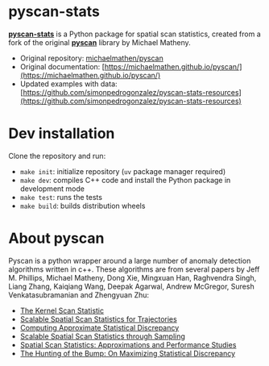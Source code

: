 # pyscan-stats

**[pyscan-stats](https://pypi.org/project/pyscan-stats/)** is a Python package for spatial scan statistics, created from a fork of the original **[pyscan](https://github.com/michaelmathen/pyscan)** library by Michael Matheny.

- Original repository: [michaelmathen/pyscan](https://github.com/michaelmathen/pyscan)
- Original documentation: [https://michaelmathen.github.io/pyscan/](https://michaelmathen.github.io/pyscan/)
- Updated examples with data: [https://github.com/simonpedrogonzalez/pyscan-stats-resources](https://github.com/simonpedrogonzalez/pyscan-stats-resources)

# Dev installation

Clone the repository and run:
- `make init`: initialize repository (`uv` package manager required)
- `make dev`: compiles C++ code and install the Python package in development mode
- `make test`: runs the tests
- `make build`: builds distribution wheels

# About pyscan

Pyscan is a python wrapper around a large number of anomaly detection algorithms written in c++. These algorithms are from several papers by Jeff M. Phillips, Michael Matheny, Dong Xie, Mingxuan Han, Raghvendra Singh, Liang Zhang, Kaiqiang Wang, Deepak Agarwal, Andrew McGregor, Suresh Venkatasubramanian and Zhengyuan Zhu:

* [The Kernel Scan Statistic](https://arxiv.org/abs/1906.09381)
* [Scalable Spatial Scan Statistics for Trajectories](https://arxiv.org/abs/1906.01693)
* [Computing Approximate Statistical Discrepancy](https://arxiv.org/abs/1804.11287)
* [Scalable Spatial Scan Statistics through Sampling](https://dl.acm.org/citation.cfm?id=2996939)
* [Spatial Scan Statistics: Approximations and Performance Studies](http://www.cs.utah.edu/~jeffp/papers/stat-disc-KDD06.pdf)
* [The Hunting of the Bump: On Maximizing Statistical Discrepancy](http://www.cs.utah.edu/~jeffp/papers/stat-disc-SODA06.pdf)

